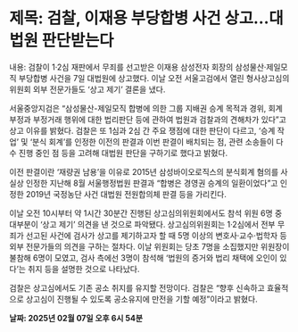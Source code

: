 # **제목: 검찰, 이재용 부당합병 사건 상고…대법원 판단받는다**

  내용: 검찰이 1·2심 재판에서 무죄를 선고받은 이재용 삼성전자 회장의 삼성물산·제일모직 부당합병 사건을 7일 대법원에 상고했다. 이날 오전 서울고검에서 열린 형사상고심의위원회 외부 전문가들도 ‘상고 제기’ 결론을 냈다.

서울중앙지검은 “삼성물산-제일모직 합병에 의한 그룹 지배권 승계 목적과 경위, 회계 부정과 부정거래 행위에 대한 법리판단 등에 관하여 법원과 검찰과의 견해차가 있다”고 상고 이유를 밝혔다. 검찰은 또 1심과 2심 간 주요 쟁점에 대한 판단이 다르고, ‘승계 작업’ 및 ‘분식 회계’를 인정한 이전의 판결과 이번 판결이 배치되는 점, 관련 소송들이 다수 진행 중인 점 등을 고려해 대법원 판단을 구하기로 했다고 밝혔다.

이전 판결이란 ‘재량권 남용’을 이유로 2015년 삼성바이오로직스의 분식회계 혐의를 사실상 인정한 지난해 8월 서울행정법원 판결과 “합병은 경영권 승계의 일환이었다”고 인정한 2019년 국정농단 사건 대법원 전원합의체 판결 등을 가리킨다.

이날 오전 10시부터 약 1시간 30분간 진행된 상고심의위원회에서도 참석 위원 6명 중 대부분이 ‘상고 제기’ 의견을 낸 것으로 파악됐다. 상고심의위원회는 1·2심에서 전부 무죄가 선고된 사건에 검사가 상고를 제기하고자 할 때 5명 이상의 변호사·교수·법학자 등 외부 전문가들의 의견을 구하는 절차다. 이날 위원회는 당초 7명을 소집했지만 위원장이 불참해 6명이 모였고, 검사 측에선 3명이 참석해 ‘법원의 증거와 법리 채택에 오인이 있다’는 취지 등을 설명한 것으로 나타났다.

검찰은 상고심에서도 기존 공소 취지를 유지할 전망이다. 검찰은 “향후 신속하고 효율적으로 상고심이 진행될 수 있도록 공소유지에 만전을 기할 예정”이라고 밝혔다.

  **날짜: 2025년 02월 07일 오후 6시 54분**